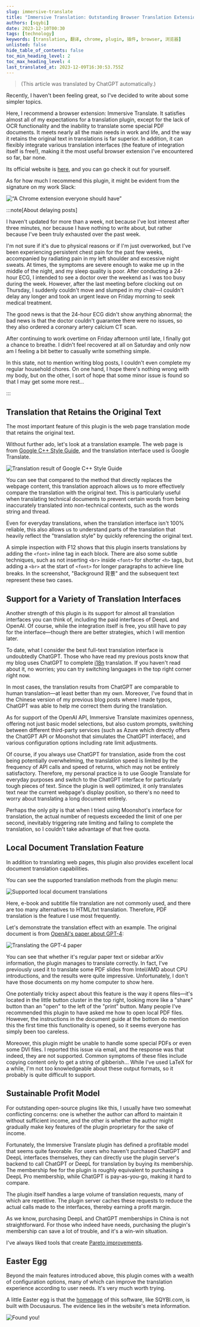 ```yaml
---
slug: immersive-translate
title: "Immersive Translation: Outstanding Browser Translation Extension"
authors: [sqybi]
date: 2023-12-10T00:30
tags: [technology]
keywords: [translation, 翻译, chrome, plugin, 插件, browser, 浏览器]
unlisted: false
hide_table_of_contents: false
toc_min_heading_level: 2
toc_max_heading_level: 4
last_translated_at: 2023-12-09T16:30:53.755Z
---
```


> (This article was translated by ChatGPT automatically.)

Recently, I haven't been feeling great, so I've decided to write about some simpler topics.

Here, I recommend a browser extension: Immersive Translate. It satisfies almost all of my expectations for a translation plugin, except for the lack of OCR functionality and the inability to translate some special PDF documents. It meets nearly all the main needs in work and life, and the way it retains the original text in translations is far superior. In addition, it can flexibly integrate various translation interfaces (the feature of integration itself is free!), making it the most useful browser extension I've encountered so far, bar none.

Its official website is [here](https://immersivetranslate.com/), and you can go check it out for yourself.

As for how much I recommend this plugin, it might be evident from the signature on my work Slack:

![“A Chrome extension everyone should have”](./assets/slack.png)

<!--truncate-->

:::note[About delaying posts]

I haven't updated for more than a week, not because I've lost interest after three minutes, nor because I have nothing to write about, but rather because I've been truly exhausted over the past week.

I'm not sure if it's due to physical reasons or if I'm just overworked, but I've been experiencing persistent chest pain for the past few weeks, accompanied by radiating pain in my left shoulder and excessive night sweats. At times, the symptoms are severe enough to wake me up in the middle of the night, and my sleep quality is poor. After conducting a 24-hour ECG, I intended to see a doctor over the weekend as I was too busy during the week. However, after the last meeting before clocking out on Thursday, I suddenly couldn't move and slumped in my chair—I couldn't delay any longer and took an urgent leave on Friday morning to seek medical treatment.

The good news is that the 24-hour ECG didn't show anything abnormal; the bad news is that the doctor couldn't guarantee there were no issues, so they also ordered a coronary artery calcium CT scan.

After continuing to work overtime on Friday afternoon until late, I finally got a chance to breathe. I didn't feel recovered at all on Saturday and only now am I feeling a bit better to casually write something simple.

In this state, not to mention writing blog posts, I couldn't even complete my regular household chores. On one hand, I hope there's nothing wrong with my body, but on the other, I sort of hope that some minor issue is found so that I may get some more rest…

:::

## Translation that Retains the Original Text

The most important feature of this plugin is the web page translation mode that retains the original text.

Without further ado, let's look at a translation example. The web page is from [Google C++ Style Guide](https://google.github.io/styleguide/cppguide.html), and the translation interface used is Google Translate.

![Translation result of Google C++ Style Guide](./assets/example_google_style_guide.png)

You can see that compared to the method that directly replaces the webpage content, this translation approach allows us to more effectively compare the translation with the original text. This is particularly useful when translating technical documents to prevent certain words from being inaccurately translated into non-technical contexts, such as the words string and thread.

Even for everyday translations, when the translation interface isn't 100% reliable, this also allows us to understand parts of the translation that heavily reflect the "translation style" by quickly referencing the original text.

A simple inspection with F12 shows that this plugin inserts translations by adding the `<font>` inline tag in each block. There are also some subtle techniques, such as not inserting `<br>` inside `<font>` for shorter `<h>` tags, but adding a `<br>` at the start of `<font>` for longer paragraphs to achieve line breaks. In the screenshot, "Background 背景" and the subsequent text represent these two cases.

## Support for a Variety of Translation Interfaces

Another strength of this plugin is its support for almost all translation interfaces you can think of, including the paid interfaces of DeepL and OpenAI. Of course, while the integration itself is free, you still have to pay for the interface—though there are better strategies, which I will mention later.

To date, what I consider the best full-text translation interface is undoubtedly ChatGPT. Those who have read my previous posts know that my blog uses ChatGPT to complete [i18n](/blog/adding-i18n-for-a-docusaurus-site/) translation. If you haven't read about it, no worries; you can try switching languages in the top right corner right now.

In most cases, the translation results from ChatGPT are comparable to human translation—at least better than my own. Moreover, I've found that in the Chinese version of my previous blog posts where I made typos, ChatGPT was able to help me correct them during the translation.

As for support of the OpenAI API, Immersive Translate maximizes openness, offering not just basic model selections, but also custom prompts, switching between different third-party services (such as Azure which directly offers the ChatGPT API or Moonshot that simulates the ChatGPT interface), and various configuration options including rate limit adjustments.

Of course, if you always use ChatGPT for translation, aside from the cost being potentially overwhelming, the translation speed is limited by the frequency of API calls and speed of returns, which may not be entirely satisfactory. Therefore, my personal practice is to use Google Translate for everyday purposes and switch to the ChatGPT interface for particularly tough pieces of text. Since the plugin is well optimized, it only translates text near the current webpage's display position, so there's no need to worry about translating a long document entirely.

Perhaps the only pity is that when I tried using Moonshot's interface for translation, the actual number of requests exceeded the limit of one per second, inevitably triggering rate limiting and failing to complete the translation, so I couldn't take advantage of that free quota.

## Local Document Translation Feature

In addition to translating web pages, this plugin also provides excellent local document translation capabilities.

You can see the supported translation methods from the plugin menu:

![Supported local document translations](./assets/local_documents.png)

Here, e-book and subtitle file translation are not commonly used, and there are too many alternatives to HTML/txt translation. Therefore, PDF translation is the feature I use most frequently.

Let's demonstrate the translation effect with an example. The original document is from [OpenAI's paper about GPT-4](https://cdn.openai.com/papers/gpt-4.pdf):

![Translating the GPT-4 paper](./assets/pdf_translation_gpt_4.png)

You can see that whether it's regular paper text or sidebar arXiv information, the plugin manages to translate correctly. In fact, I've previously used it to translate some PDF slides from Intel/AMD about CPU introductions, and the results were quite impressive. Unfortunately, I don't have those documents on my home computer to show here.

One potentially tricky aspect about this feature is the way it opens files—it's located in the little button cluster in the top right, looking more like a "share" button than an "open" to the left of the "print" button. Many people I've recommended this plugin to have asked me how to open local PDF files. However, the instructions in the document guide at the bottom do mention this the first time this functionality is opened, so it seems everyone has simply been too careless.

Moreover, this plugin might be unable to handle some special PDFs or even some DVI files. I reported this issue via email, and the response was that indeed, they are not supported. Common symptoms of these files include copying content only to get a string of gibberish... While I've used LaTeX for a while, I'm not too knowledgeable about these output formats, so it probably is quite difficult to support.

## Sustainable Profit Model

For outstanding open-source plugins like this, I usually have two somewhat conflicting concerns: one is whether the author can afford to maintain it without sufficient income, and the other is whether the author might gradually make key features of the plugin proprietary for the sake of income.

Fortunately, the Immersive Translate plugin has defined a profitable model that seems quite favorable. For users who haven't purchased ChatGPT and DeepL interfaces themselves, they can directly use the plugin server's backend to call ChatGPT or DeepL for translation by buying its membership. The membership fee for the plugin is roughly equivalent to purchasing a DeepL Pro membership, while ChatGPT is pay-as-you-go, making it hard to compare.

The plugin itself handles a large volume of translation requests, many of which are repetitive. The plugin server caches these requests to reduce the actual calls made to the interfaces, thereby earning a profit margin.

As we know, purchasing DeepL and ChatGPT memberships in China is not straightforward. For those who indeed have needs, purchasing the plugin's membership can save a lot of trouble, and it's a win-win situation.

I've always liked tools that create [Pareto improvements](https://en.wikipedia.org/wiki/Pareto_efficiency).

## Easter Egg

Beyond the main features introduced above, this plugin comes with a wealth of configuration options, many of which can improve the translation experience according to user needs. It's very much worth trying.

A little Easter egg is that the [homepage](https://immersivetranslate.com/) of this software, like SQYBI.com, is built with Docusaurus. The evidence lies in the website's meta information.

![Found you!](./assets/using_docusaurus.png)